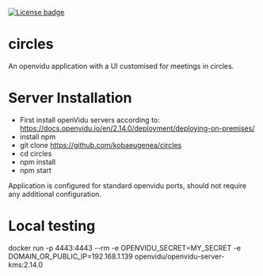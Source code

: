 [![License badge](https://img.shields.io/badge/license-Apache2-orange.svg)](http://www.apache.org/licenses/LICENSE-2.0)

circles 
=

An openvidu application with a UI customised for meetings in circles. 

Server Installation
==
* First install openVidu servers according to: https://docs.openvidu.io/en/2.14.0/deployment/deploying-on-premises/
* install npm
* git clone https://github.com/kobaeugenea/circles
* cd circles
* npm install
* npm start

Application is configured for standard openvidu ports, should not require any additional configuration.


Local testing
==
docker run -p 4443:4443 --rm -e OPENVIDU_SECRET=MY_SECRET -e DOMAIN_OR_PUBLIC_IP=192.168.1.139 openvidu/openvidu-server-kms:2.14.0
